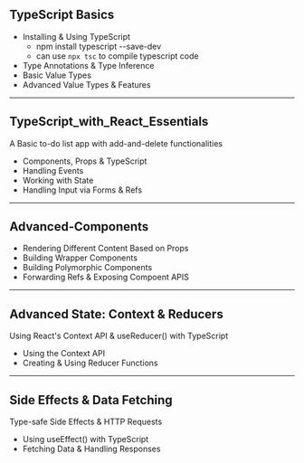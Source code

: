 ## TypeScript Basics
* Installing & Using TypeScript
  * npm install typescript --save-dev
  * can use `npx tsc` to compile typescript code
* Type Annotations & Type Inference
* Basic Value Types
* Advanced Value Types & Features

--- 

## TypeScript_with_React_Essentials

A Basic to-do list app with add-and-delete functionalities

* Components, Props & TypeScript
* Handling Events
* Working with State
* Handling Input via Forms & Refs

---

## Advanced-Components

* Rendering Different Content Based on Props
* Building Wrapper Components
* Building Polymorphic Components
* Forwarding Refs & Exposing Compoent APIS

---

## Advanced State: Context & Reducers
Using React's Context API & useReducer() with TypeScript

* Using the Context API
* Creating & Using Reducer Functions

---

## Side Effects & Data Fetching

Type-safe Side Effects & HTTP Requests

* Using useEffect() with TypeScript
* Fetching Data & Handling Responses


